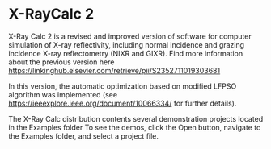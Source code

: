# X-RayCalc 2

X-Ray Calc 2 is a revised and improved version of software for computer simulation of X-ray reflectivity, including normal incidence and grazing incidence X-ray reflectometry (NIXR and GIXR). Find more information about the previous version here https://linkinghub.elsevier.com/retrieve/pii/S2352711019303681

In this version, the automatic optimization based on modified LFPSO algorithm was implemented (see https://ieeexplore.ieee.org/document/10066334/ for further details).

The X-Ray Calc distribution contents several demonstration projects located in the Examples folder To see the demos, click the Open button, navigate to the Examples folder, and select a project file.

